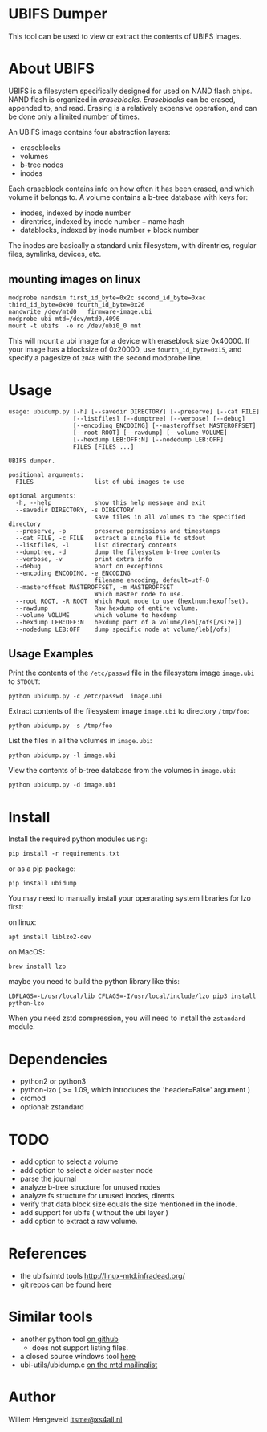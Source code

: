 UBIFS Dumper
============

This tool can be used to view or extract the contents of UBIFS images.

About UBIFS
===========

UBIFS is a filesystem specifically designed for used on NAND flash chips.
NAND flash is organized in _eraseblocks_. _Eraseblocks_ can be erased,
appended to, and read. Erasing is a relatively expensive operation, and can
be done only a limited number of times.

An UBIFS image contains four abstraction layers:
 * eraseblocks
 * volumes
 * b-tree nodes
 * inodes

Each eraseblock contains info on how often it has been erased, and which volume it belongs to.
A volume contains a b-tree database with keys for:
 * inodes, indexed by inode number
 * direntries, indexed by inode number + name hash
 * datablocks, indexed by inode number + block number

The inodes are basically a standard unix filesystem, with direntries, regular files, symlinks, devices, etc.

mounting images on linux
------------------------

    modprobe nandsim first_id_byte=0x2c second_id_byte=0xac third_id_byte=0x90 fourth_id_byte=0x26
    nandwrite /dev/mtd0   firmware-image.ubi 
    modprobe ubi mtd=/dev/mtd0,4096
    mount -t ubifs  -o ro /dev/ubi0_0 mnt

This will mount a ubi image for a device with eraseblock size 0x40000.
If your image has a blocksize of 0x20000, use `fourth_id_byte=0x15`, and specify a pagesize of `2048`
with the second modprobe line.

Usage
=====

```
usage: ubidump.py [-h] [--savedir DIRECTORY] [--preserve] [--cat FILE]
                  [--listfiles] [--dumptree] [--verbose] [--debug]
                  [--encoding ENCODING] [--masteroffset MASTEROFFSET]
                  [--root ROOT] [--rawdump] [--volume VOLUME]
                  [--hexdump LEB:OFF:N] [--nodedump LEB:OFF]
                  FILES [FILES ...]

UBIFS dumper.

positional arguments:
  FILES                 list of ubi images to use

optional arguments:
  -h, --help            show this help message and exit
  --savedir DIRECTORY, -s DIRECTORY
                        save files in all volumes to the specified directory
  --preserve, -p        preserve permissions and timestamps
  --cat FILE, -c FILE   extract a single file to stdout
  --listfiles, -l       list directory contents
  --dumptree, -d        dump the filesystem b-tree contents
  --verbose, -v         print extra info
  --debug               abort on exceptions
  --encoding ENCODING, -e ENCODING
                        filename encoding, default=utf-8
  --masteroffset MASTEROFFSET, -m MASTEROFFSET
                        Which master node to use.
  --root ROOT, -R ROOT  Which Root node to use (hexlnum:hexoffset).
  --rawdump             Raw hexdump of entire volume.
  --volume VOLUME       which volume to hexdump
  --hexdump LEB:OFF:N   hexdump part of a volume/leb[/ofs[/size]]
  --nodedump LEB:OFF    dump specific node at volume/leb[/ofs]
```

Usage Examples
--------------

Print the contents of the `/etc/passwd` file in the filesystem image `image.ubi` to `STDOUT`:

    python ubidump.py -c /etc/passwd  image.ubi

Extract contents of the filesystem image `image.ubi` to directory `/tmp/foo`:

    python ubidump.py -s /tmp/foo

List the files in all the volumes in `image.ubi`:

    python ubidump.py -l image.ubi

View the contents of b-tree database from the volumes in `image.ubi`:

    python ubidump.py -d image.ubi



Install
=======

Install the required python modules using:

    pip install -r requirements.txt

or as a pip package:

    pip install ubidump

You may need to manually install your operarating system libraries for lzo first:

on linux:

    apt install liblzo2-dev

on MacOS:

    brew install lzo

maybe you need to build the python library like this:

    LDFLAGS=-L/usr/local/lib CFLAGS=-I/usr/local/include/lzo pip3 install python-lzo


When you need zstd compression, you will need to install the `zstandard` module.


Dependencies
============

 * python2 or python3
 * python-lzo  ( >= 1.09, which introduces the 'header=False' argument )
 * crcmod
 * optional: zstandard

TODO
====

 * add option to select a volume
 * add option to select a older `master` node
 * parse the journal
 * analyze b-tree structure for unused nodes
 * analyze fs structure for unused inodes, dirents
 * verify that data block size equals the size mentioned in the inode.
 * add support for ubifs ( without the ubi layer )
 * add option to extract a raw volume.

References
==========

 * the ubifs/mtd tools http://linux-mtd.infradead.org/
 * git repos can be found [here](http://git.infradead.org/)

Similar tools
=============

 * another python tool  [on github](https://github.com/jrspruitt/ubi_reader/)
     * does not support listing files.
 * a closed source windows tool [here](http://ubidump.oozoon.de/)
 * ubi-utils/ubidump.c [on the mtd mailinglist](http://lists.infradead.org/pipermail/linux-mtd/2014-July/054547.html)

Author
======

Willem Hengeveld <itsme@xs4all.nl>

